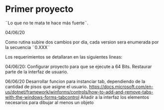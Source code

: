 # Primer proyecto
 ¨Lo que no te mata te hace más fuerte¨.

04/06/20

Como rutina subire dos cambios por dia, cada version sera enumerada por la secuencia ¨0.XXX¨

Los requerimientos se detallaran en las siguientes lineas:

04/06/20: 
Configurar proyecto para que se ejecute a 64 Bits.
Restaurar parte de la interfaz de usuario.

06/06/20
Desarrollar funcion para instanciar tab, dependiendo de la cantidad de pisos que asigne el usuario.
        https://docs.microsoft.com/en-us/dotnet/framework/winforms/controls/how-to-add-and-remove-tabs-with-the-windows-forms-tabcontrol
Añadir a la interfaz los elementos necesarios para dibujar al menos un objeto


